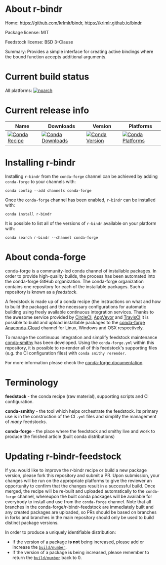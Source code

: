 About r-bindr
=============

Home: https://github.com/krlmlr/bindr, https://krlmlr.github.io/bindr

Package license: MIT

Feedstock license: BSD 3-Clause

Summary: Provides a simple interface for creating active bindings where the bound function accepts additional arguments.



Current build status
====================

All platforms:
[![noarch](https://img.shields.io/circleci/project/github/conda-forge/r-bindr-feedstock/master.svg?label=noarch)](https://circleci.com/gh/conda-forge/r-bindr-feedstock)

Current release info
====================

| Name | Downloads | Version | Platforms |
| --- | --- | --- | --- |
| [![Conda Recipe](https://img.shields.io/badge/recipe-r--bindr-green.svg)](https://anaconda.org/conda-forge/r-bindr) | [![Conda Downloads](https://img.shields.io/conda/dn/conda-forge/r-bindr.svg)](https://anaconda.org/conda-forge/r-bindr) | [![Conda Version](https://img.shields.io/conda/vn/conda-forge/r-bindr.svg)](https://anaconda.org/conda-forge/r-bindr) | [![Conda Platforms](https://img.shields.io/conda/pn/conda-forge/r-bindr.svg)](https://anaconda.org/conda-forge/r-bindr) |

Installing r-bindr
==================

Installing `r-bindr` from the `conda-forge` channel can be achieved by adding `conda-forge` to your channels with:

```
conda config --add channels conda-forge
```

Once the `conda-forge` channel has been enabled, `r-bindr` can be installed with:

```
conda install r-bindr
```

It is possible to list all of the versions of `r-bindr` available on your platform with:

```
conda search r-bindr --channel conda-forge
```


About conda-forge
=================

conda-forge is a community-led conda channel of installable packages.
In order to provide high-quality builds, the process has been automated into the
conda-forge GitHub organization. The conda-forge organization contains one repository
for each of the installable packages. Such a repository is known as a *feedstock*.

A feedstock is made up of a conda recipe (the instructions on what and how to build
the package) and the necessary configurations for automatic building using freely
available continuous integration services. Thanks to the awesome service provided by
[CircleCI](https://circleci.com/), [AppVeyor](https://www.appveyor.com/)
and [TravisCI](https://travis-ci.org/) it is possible to build and upload installable
packages to the [conda-forge](https://anaconda.org/conda-forge)
[Anaconda-Cloud](https://anaconda.org/) channel for Linux, Windows and OSX respectively.

To manage the continuous integration and simplify feedstock maintenance
[conda-smithy](https://github.com/conda-forge/conda-smithy) has been developed.
Using the ``conda-forge.yml`` within this repository, it is possible to re-render all of
this feedstock's supporting files (e.g. the CI configuration files) with ``conda smithy rerender``.

For more information please check the [conda-forge documentation](https://conda-forge.org/docs/).

Terminology
===========

**feedstock** - the conda recipe (raw material), supporting scripts and CI configuration.

**conda-smithy** - the tool which helps orchestrate the feedstock.
                   Its primary use is in the construction of the CI ``.yml`` files
                   and simplify the management of *many* feedstocks.

**conda-forge** - the place where the feedstock and smithy live and work to
                  produce the finished article (built conda distributions)


Updating r-bindr-feedstock
==========================

If you would like to improve the r-bindr recipe or build a new
package version, please fork this repository and submit a PR. Upon submission,
your changes will be run on the appropriate platforms to give the reviewer an
opportunity to confirm that the changes result in a successful build. Once
merged, the recipe will be re-built and uploaded automatically to the
`conda-forge` channel, whereupon the built conda packages will be available for
everybody to install and use from the `conda-forge` channel.
Note that all branches in the conda-forge/r-bindr-feedstock are
immediately built and any created packages are uploaded, so PRs should be based
on branches in forks and branches in the main repository should only be used to
build distinct package versions.

In order to produce a uniquely identifiable distribution:
 * If the version of a package **is not** being increased, please add or increase
   the [``build/number``](https://conda.io/docs/user-guide/tasks/build-packages/define-metadata.html#build-number-and-string).
 * If the version of a package **is** being increased, please remember to return
   the [``build/number``](https://conda.io/docs/user-guide/tasks/build-packages/define-metadata.html#build-number-and-string)
   back to 0.
